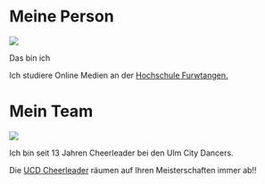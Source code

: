 <html lang="de">
<head>
<meta caharset ="utf-8">
<title> Meine erste Website</title>
</head>
<body>
<h1>Meine Person </h1>
<img src="FLakresa Intranet Bild  (2)">

<p> Das bin ich </p>
<p> Ich studiere Online Medien an der <a href="https://www.hs-furtwangen.de"> Hochschule Furwtangen.</a>

<h1> Mein Team </h1>
<img src="51149920_2193443314011396_5866581651642908672_n">
<p> Ich bin seit 13 Jahren Cheerleader bei den Ulm City Dancers. </p>
<p> Die <a href="https://www.tsg-soeflingen.de/abteilungen/cheerleading/"> UCD Cheerleader</a> räumen auf Ihren Meisterschaften immer ab!!</p>
